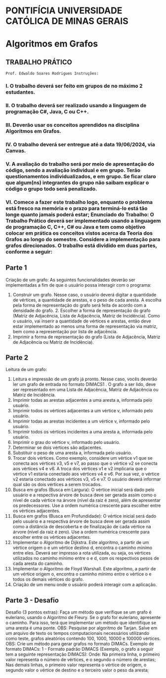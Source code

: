 # PONTIFÍCIA UNIVERSIDADE CATÓLICA DE MINAS GERAIS
# Algoritmos em Grafos
## TRABALHO PRÁTICO
`Prof. Edwaldo Soares Rodrigues
Instruções:`
### I. O trabalho deverá ser feito em grupos de no máximo 2 estudantes.
### II. O trabalho deverá ser realizado usando a linguagem de programação C#, Java, C ou C++.
### III. Deverão usar os conceitos aprendidos na disciplina Algoritmos em Grafos.
### IV. O trabalho deverá ser entregue até a data 19/06/2024, via Canvas.
### V. A avaliação do trabalho será por meio de apresentação do código, sendo a avaliação individual e em grupo. Terão questionamentos individualizados, e em grupo. Se ficar claro que algum(ns) integrantes do grupo não saibam explicar o código o grupo todo será penalizado.
### VI. Comece a fazer este trabalho logo, enquanto o problema está fresco na memória e o prazo para terminá-lo está tão longe quanto jamais poderá estar; Enunciado do Trabalho: O Trabalho Prático deverá ser implementado usando a linguagem de programação C, C++, C# ou Java e tem como objetivo colocar em prática os conceitos vistos acerca da Teoria dos Grafos ao longo do semestre. Considere a implementação para grafos direcionados. O trabalho está dividido em duas partes, conforme a seguir: 

## Parte 1  
Criação de um grafo: As seguintes funcionalidades deverão ser implementadas a fim de que o usuário possa interagir com o programa: 
1. Construir um grafo. Nesse caso, o usuário deverá digitar a quantidade de vértices, a quantidade de arestas, e o peso de cada aresta. A escolha pela forma de representação do grafo será feita de acordo com a densidade do grafo. 2. Escolher a forma de representação do grafo (Matriz de Adjacência, Lista de
Adjacência, Matriz de Incidência). Como o usuário, vai inserir a quantidade de
vértices e arestas, então deve estar implementado ao menos uma forma de
representação via matriz, bem como a representação por lista de adjacência.
3. Imprimir a forma de representação do grafo (Lista de Adjacência, Matriz de
Adjacência ou Matriz de Incidência).
## Parte 2 
 Leitura de um grafo:
1. Leitura e impressão de um grafo já pronto. Nesse caso, vocês deverão ler um
grafo de entrada no formato DIMACS1
. O grafo a ser lido, deve ser representado
em uma Lista de Adjacência, Matriz de Adjacência ou Matriz de Incidência.
2. Imprimir todas as arestas adjacentes a uma aresta a, informada pelo usuário.
3. Imprimir todos os vértices adjacentes a um vértice v, informado pelo usuário.
4. Imprimir todas as arestas incidentes a um vértice v, informado pelo usuário.
5. Imprimir todos os vértices incidentes a uma aresta a, informada pelo usuário.
6. Imprimir o grau do vértice v, informado pelo usuário.
7. Determinar se dois vértices são adjacentes.
8. Substituir o peso de uma aresta a, informada pelo usuário.
9. Trocar dois vértices. Como exemplo, considere um vértice v1 que se conecta aos
vértices v3, v5 e v7, ao passo que o vértice v2 se conecta aos vértices v4 e v6.
A troca dos vértices v1 e v2 implicaria que o vértice v1 estaria conectado aos
vértices v4 e v6. Por sua vez, o vértice v2 estaria conectado aos vértices v3, v5
e v7. O usuário deverá informar qual são os dois vértices a serem trocados.
10. Busca em grafos (Busca em Largura): O vértice inicial será dado pelo usuário e
a respectiva árvore de busca deve ser gerada assim como o nível de cada vértice
na árvore (nível da raiz é zero), além de apresentar os predecessores. Use a
ordem numérica crescente para escolher entre os vértices adjacentes.
11. Busca em grafos (Busca em Profundidade): O vértice inicial será dado pelo
usuário e a respectiva árvore de busca deve ser gerada assim como a distância
de descoberta e de finalização de cada vértice na árvore (nível da raiz é zero).
Use a ordem numérica crescente para escolher entre os vértices adjacentes.
12. Implementar o Algoritmo de Dijkstra. Este algoritmo, a partir de um vértice origem
o e um vértice destino d, encontra o caminho mínimo entre eles. Deverá ser
impresso a rota utilizada, ou seja, os vértices utilizados no caminho mínimo entre
o e d, com os respectivos pesos de cada aresta do caminho.
13. Implementar o Algoritmo de Floyd Warshall. Este algoritmo, a partir de um
vértice origem o, encontra o caminho mínimo entre o vértice o e todos os demais
vértices do grafo.
14. Criação de um menu onde o usuário poderá interagir com a aplicação.
## Parte 3 - Desafio
Desafio (3 pontos extras):
Faça um método que verifique se um grafo é euleriano, usando o Algoritmo de Fleury.
Se o grafo for euleriano, apresente o caminho. Para isso, terá que implementar um
método que identifique se uma aresta é uma ponte. OBS: Pesquise por algoritmo de
Tarjan.
Salve em um arquivo de texto os tempos computacionais necessários utilizando como
teste, grafos aleatórios contendo 100, 1000, 10000 e 100000 vértices. OBS: Crie um
método para gerar grafos no formato DIMACs.
Exemplo de formato DIMACs:
1 - Formato padrão DIMACS (Exemplo, o grafo a seguir tem a seguinte representação
DIMACS):
Onde:
Na primeira linha, o primeiro valor representa o número de vértices, e o segundo o
número de arestas;
Nas demais linhas, o primeiro valor representa o vértice de origem, o segundo valor o
vértice de destino e o terceiro valor o peso da aresta;